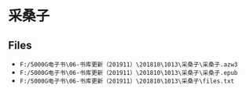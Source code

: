 # 采桑子

## Files

- `F:/5000G电子书\06-书库更新（201911）\201810\1013\采桑子\采桑子.azw3`
- `F:/5000G电子书\06-书库更新（201911）\201810\1013\采桑子\采桑子.epub`
- `F:/5000G电子书\06-书库更新（201911）\201810\1013\采桑子\files.txt`
